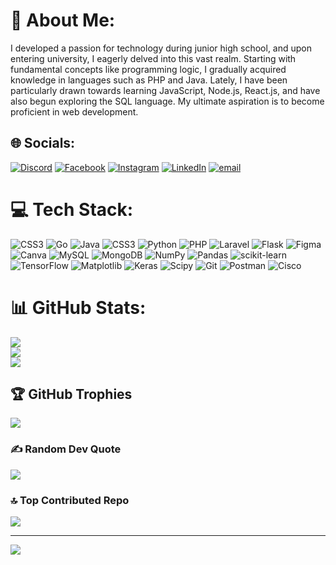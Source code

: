 # 💫 About Me:
I developed a passion for technology during junior high school, and upon entering university, I eagerly delved into this vast realm. Starting with fundamental concepts like programming logic, I gradually acquired knowledge in languages such as PHP and Java. Lately, I have been particularly drawn towards learning JavaScript, Node.js, React.js, and have also begun exploring the SQL language. My ultimate aspiration is to become proficient in web development.


## 🌐 Socials:
[![Discord](https://img.shields.io/badge/Discord-%237289DA.svg?logo=discord&logoColor=white)](https://discord.gg/https://discord.gg/h4jXCKzpgr) [![Facebook](https://img.shields.io/badge/Facebook-%231877F2.svg?logo=Facebook&logoColor=white)](https://facebook.com/muhamadghandinursetiawan) [![Instagram](https://img.shields.io/badge/Instagram-%23E4405F.svg?logo=Instagram&logoColor=white)](https://instagram.com/ghandi.0210) [![LinkedIn](https://img.shields.io/badge/LinkedIn-%230077B5.svg?logo=linkedin&logoColor=white)](https://linkedin.com/in/muhamad-ghandi-nur-setiawan-024634255/) [![email](https://img.shields.io/badge/Email-D14836?logo=gmail&logoColor=white)](mailto:muhamadghandinursetiawan) 

# 💻 Tech Stack:
![CSS3](https://img.shields.io/badge/css3-%231572B6.svg?style=for-the-badge&logo=css3&logoColor=white) ![Go](https://img.shields.io/badge/go-%2300ADD8.svg?style=for-the-badge&logo=go&logoColor=white) ![Java](https://img.shields.io/badge/java-%23ED8B00.svg?style=for-the-badge&logo=openjdk&logoColor=white) ![CSS3](https://img.shields.io/badge/css3-%231572B6.svg?style=for-the-badge&logo=css3&logoColor=white) ![Python](https://img.shields.io/badge/python-3670A0?style=for-the-badge&logo=python&logoColor=ffdd54) ![PHP](https://img.shields.io/badge/php-%23777BB4.svg?style=for-the-badge&logo=php&logoColor=white) ![Laravel](https://img.shields.io/badge/laravel-%23FF2D20.svg?style=for-the-badge&logo=laravel&logoColor=white) ![Flask](https://img.shields.io/badge/flask-%23000.svg?style=for-the-badge&logo=flask&logoColor=white) ![Figma](https://img.shields.io/badge/figma-%23F24E1E.svg?style=for-the-badge&logo=figma&logoColor=white) ![Canva](https://img.shields.io/badge/Canva-%2300C4CC.svg?style=for-the-badge&logo=Canva&logoColor=white) ![MySQL](https://img.shields.io/badge/mysql-4479A1.svg?style=for-the-badge&logo=mysql&logoColor=white) ![MongoDB](https://img.shields.io/badge/MongoDB-%234ea94b.svg?style=for-the-badge&logo=mongodb&logoColor=white) ![NumPy](https://img.shields.io/badge/numpy-%23013243.svg?style=for-the-badge&logo=numpy&logoColor=white) ![Pandas](https://img.shields.io/badge/pandas-%23150458.svg?style=for-the-badge&logo=pandas&logoColor=white) ![scikit-learn](https://img.shields.io/badge/scikit--learn-%23F7931E.svg?style=for-the-badge&logo=scikit-learn&logoColor=white) ![TensorFlow](https://img.shields.io/badge/TensorFlow-%23FF6F00.svg?style=for-the-badge&logo=TensorFlow&logoColor=white) ![Matplotlib](https://img.shields.io/badge/Matplotlib-%23ffffff.svg?style=for-the-badge&logo=Matplotlib&logoColor=black) ![Keras](https://img.shields.io/badge/Keras-%23D00000.svg?style=for-the-badge&logo=Keras&logoColor=white) ![Scipy](https://img.shields.io/badge/SciPy-%230C55A5.svg?style=for-the-badge&logo=scipy&logoColor=%white) ![Git](https://img.shields.io/badge/git-%23F05033.svg?style=for-the-badge&logo=git&logoColor=white) ![Postman](https://img.shields.io/badge/Postman-FF6C37?style=for-the-badge&logo=postman&logoColor=white) ![Cisco](https://img.shields.io/badge/cisco-%23049fd9.svg?style=for-the-badge&logo=cisco&logoColor=black)
# 📊 GitHub Stats:
![](https://github-readme-stats.vercel.app/api?username=GhandiZero0X&theme=radical&hide_border=false&include_all_commits=true&count_private=true)<br/>
![](https://nirzak-streak-stats.vercel.app/?user=GhandiZero0X&theme=radical&hide_border=false)<br/>
![](https://github-readme-stats.vercel.app/api/top-langs/?username=GhandiZero0X&theme=radical&hide_border=false&include_all_commits=true&count_private=true&layout=compact)

## 🏆 GitHub Trophies
![](https://github-profile-trophy.vercel.app/?username=GhandiZero0X&theme=radical&no-frame=false&no-bg=false&margin-w=4)

### ✍️ Random Dev Quote
![](https://quotes-github-readme.vercel.app/api?type=horizontal&theme=radical)

### 🔝 Top Contributed Repo
![](https://github-contributor-stats.vercel.app/api?username=GhandiZero0X&limit=5&theme=dark&combine_all_yearly_contributions=true)

---
[![](https://visitcount.itsvg.in/api?id=GhandiZero0X&icon=0&color=0)](https://visitcount.itsvg.in)

<!-- Proudly created with GPRM ( https://gprm.itsvg.in ) -->
